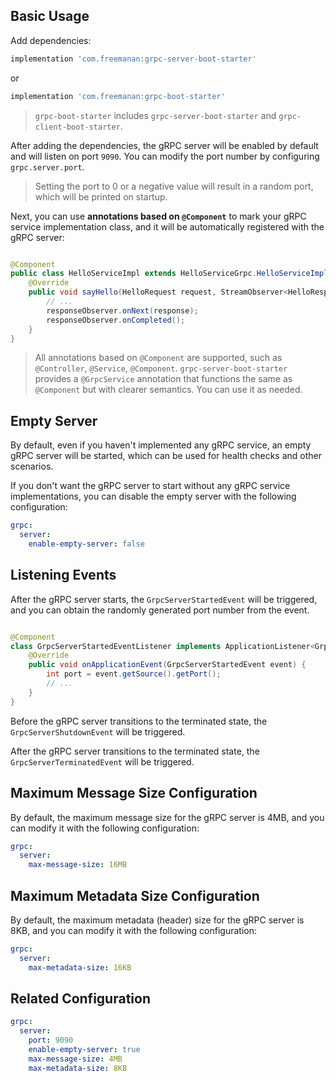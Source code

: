 ## Basic Usage

Add dependencies:

```groovy
implementation 'com.freemanan:grpc-server-boot-starter'
```

or

```groovy
implementation 'com.freemanan:grpc-boot-starter'
```

> `grpc-boot-starter` includes `grpc-server-boot-starter` and `grpc-client-boot-starter`.

After adding the dependencies, the gRPC server will be enabled by default and will listen on port `9090`. You can modify
the port number by configuring `grpc.server.port`.

> Setting the port to 0 or a negative value will result in a random port, which will be printed on startup.

Next, you can use **annotations based on `@Component`** to mark your gRPC service implementation class, and it will be
automatically registered with the gRPC server:

```java

@Component
public class HelloServiceImpl extends HelloServiceGrpc.HelloServiceImplBase {
    @Override
    public void sayHello(HelloRequest request, StreamObserver<HelloResponse> responseObserver) {
        // ...
        responseObserver.onNext(response);
        responseObserver.onCompleted();
    }
}
```

> All annotations based on `@Component` are supported, such
> as `@Controller`, `@Service`, `@Component`. `grpc-server-boot-starter`
> provides a `@GrpcService` annotation that functions the same as `@Component` but with clearer semantics. You can use
> it as needed.

## Empty Server

By default, even if you haven't implemented any gRPC service, an empty gRPC server will be started, which can be used
for health checks and other scenarios.

If you don't want the gRPC server to start without any gRPC service implementations, you can disable the empty server
with the following configuration:

```yaml
grpc:
  server:
    enable-empty-server: false
```

## Listening Events

After the gRPC server starts, the `GrpcServerStartedEvent` will be triggered, and you can obtain the randomly generated
port number from the event.

```java

@Component
class GrpcServerStartedEventListener implements ApplicationListener<GrpcServerStartedEvent> {
    @Override
    public void onApplicationEvent(GrpcServerStartedEvent event) {
        int port = event.getSource().getPort();
        // ...
    }
}
```

Before the gRPC server transitions to the terminated state, the `GrpcServerShutdownEvent` will be triggered.

After the gRPC server transitions to the terminated state, the `GrpcServerTerminatedEvent` will be triggered.

## Maximum Message Size Configuration

By default, the maximum message size for the gRPC server is 4MB, and you can modify it with the following configuration:

```yaml
grpc:
  server:
    max-message-size: 16MB
```

## Maximum Metadata Size Configuration

By default, the maximum metadata (header) size for the gRPC server is 8KB, and you can modify it with the following
configuration:

```yaml
grpc:
  server:
    max-metadata-size: 16KB
```

## Related Configuration

```yaml
grpc:
  server:
    port: 9090
    enable-empty-server: true
    max-message-size: 4MB
    max-metadata-size: 8KB
```

